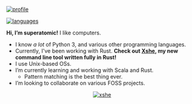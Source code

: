 [![profile](https://github-readme-stats.vercel.app/api?username=superatomic&theme=calm&border_radius=18&hide=stars&show_icons=true&count_private=true&bg_color=0000&hide_border=true)](https://github.com/superatomic)

[![languages](https://github-readme-stats.vercel.app/api/top-langs?username=superatomic&theme=calm&border_radius=18&layout=compact&bg_color=0000&hide_border=true&langs_count=6)](https://github.com/superatomic)

**Hi, I’m superatomic!** I like computers.
- I know *a lot* of Python 3, and various other programming languages.
- Currently, I've been working with Rust.
  **Check out [Xshe], my new command line tool written fully in Rust!**
- I use Unix-based OSs.
- I’m currently learning and working with Scala and Rust.
  - Pattern matching is the best thing ever.
- I’m looking to collaborate on various FOSS projects.

<div align=center>

  [![xshe](https://github-readme-stats.vercel.app/api/pin?username=superatomic&show_icons=true&count_private=true&theme=jolly&border_radius=18&repo=xshe&show_owner=true)][Xshe]

</div>

[Xshe]: https://github.com/superatomic/xshe
